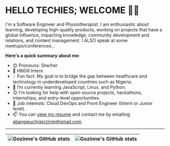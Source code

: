 # HELLO TECHIES; WELCOME 👋🏾

I'm a Software Engineer and Physiotherapist. I am enthusiastic about learning, developing high-quality products, working on projects that have a global influence, impacting knowledge, community development and relations, and content management. I ALSO speak at some meetups/conferences...


**Here's a quick summary about me**:

- 😊 Pronouns: She/her
- 🥇 HNG9 Intern
- 💡 Fun fact: My goal is to bridge the gap between healthcare and technology in underdeveloped countries such as Nigeria.
- 🌱 I’m currently learning JavaScript, Linux, and Python.
- 😊 I’m looking for help with open source projects, hackathons, internships, and entry-level opportunities.
- 💼 Job interests: Cloud DevOps and Front Engineer (Intern or Junior level).
- 📫 You can [view my resume](#) and contact me by emailing abangwuchigorzirim@gmail.com.

---

| <img align="center" src="https://github-readme-stats.vercel.app/api?username=Gozinne&show_icons=true&include_all_commits=true&hide_border=true" alt="Gozinne's GitHub stats" /> | <img align="center" src="https://github-readme-stats.vercel.app/api/top-langs/?username=Gozinne" alt="Gozinne's GitHub stats" /> |
| ------------- | ------------- |

